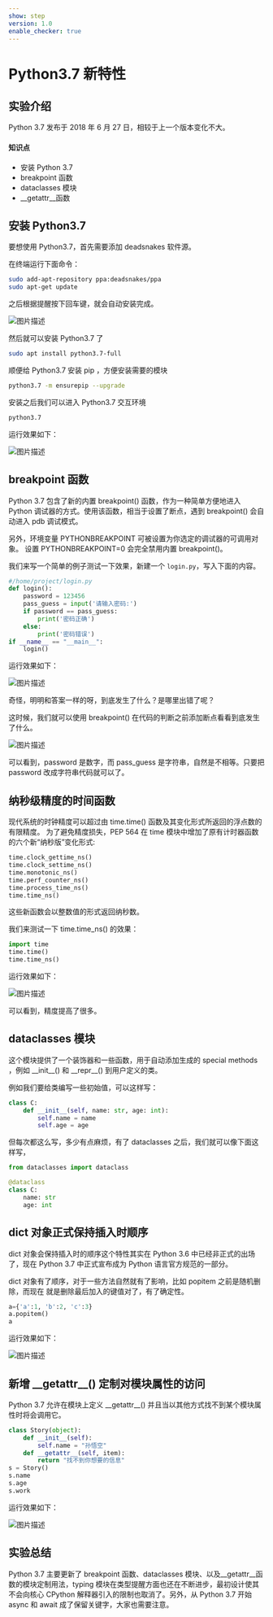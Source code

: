 ```yaml
---
show: step
version: 1.0
enable_checker: true
---
```


# Python3.7 新特性

## 实验介绍

Python 3.7 发布于 2018 年 6 月 27 日，相较于上一个版本变化不大。

#### 知识点

- 安装 Python 3.7
- breakpoint 函数
- dataclasses 模块
- \_\_getattr\_\_函数

## 安装 Python3.7

要想使用 Python3.7，首先需要添加 deadsnakes 软件源。

在终端运行下面命令：

```bash
sudo add-apt-repository ppa:deadsnakes/ppa
sudo apt-get update
```

之后根据提醒按下回车键，就会自动安装完成。

![图片描述](https://doc.shiyanlou.com/courses/uid810810-20210607-1623033384175)

然后就可以安装 Python3.7 了

```bash
sudo apt install python3.7-full
```

顺便给 Python3.7 安装 pip ，方便安装需要的模块

```bash
python3.7 -m ensurepip --upgrade
```

安装之后我们可以进入 Python3.7 交互环境

```bash
python3.7
```

运行效果如下：

![图片描述](https://doc.shiyanlou.com/courses/uid810810-20210608-1623117567571)

## breakpoint 函数

Python 3.7 包含了新的内置 breakpoint() 函数，作为一种简单方便地进入 Python 调试器的方式。使用该函数，相当于设置了断点，遇到 breakpoint() 会自动进入 pdb 调试模式。

另外，环境变量 PYTHONBREAKPOINT 可被设置为你选定的调试器的可调用对象。 设置 PYTHONBREAKPOINT=0 会完全禁用内置 breakpoint()。

我们来写一个简单的例子测试一下效果，新建一个 `login.py`，写入下面的内容。

```python
#/home/project/login.py
def login():
    password = 123456
    pass_guess = input('请输入密码:')
    if password == pass_guess:
        print('密码正确')
    else:
        print('密码错误')
if __name__ == "__main__":
    login()
```

运行效果如下：

![图片描述](https://doc.shiyanlou.com/courses/uid810810-20210608-1623120820227)

奇怪，明明和答案一样的呀，到底发生了什么？是哪里出错了呢？

这时候，我们就可以使用 breakpoint() 在代码的判断之前添加断点看看到底发生了什么。

![图片描述](https://doc.shiyanlou.com/courses/uid810810-20210608-1623121464320)

可以看到，password 是数字，而 pass_guess 是字符串，自然是不相等。只要把 password 改成字符串代码就可以了。

## 纳秒级精度的时间函数

现代系统的时钟精度可以超过由 time.time() 函数及其变化形式所返回的浮点数的有限精度。 为了避免精度损失，PEP 564 在 time 模块中增加了原有计时器函数的六个新“纳秒版”变化形式:

```python
time.clock_gettime_ns()
time.clock_settime_ns()
time.monotonic_ns()
time.perf_counter_ns()
time.process_time_ns()
time.time_ns()
```

这些新函数会以整数值的形式返回纳秒数。

我们来测试一下 time.time_ns() 的效果：

```python
import time
time.time()
time.time_ns()
```

运行效果如下：

![图片描述](https://doc.shiyanlou.com/courses/uid810810-20210608-1623123366917)

可以看到，精度提高了很多。

## dataclasses 模块

这个模块提供了一个装饰器和一些函数，用于自动添加生成的 special methods ，例如 \_\_init\_\_() 和 \_\_repr\_\_() 到用户定义的类。

例如我们要给类编写一些初始值，可以这样写：

```python
class C:
    def __init__(self, name: str, age: int):
        self.name = name
        self.age = age
```

但每次都这么写，多少有点麻烦，有了 dataclasses 之后，我们就可以像下面这样写，

```python
from dataclasses import dataclass

@dataclass
class C:
    name: str
    age: int
```

## dict 对象正式保持插入时顺序

dict 对象会保持插入时的顺序这个特性其实在 Python 3.6 中已经非正式的出场了，现在 Python 3.7 中正式宣布成为 Python 语言官方规范的一部分。

dict 对象有了顺序，对于一些方法自然就有了影响，比如 popitem 之前是随机删除，而现在 就是删除最后加入的键值对了，有了确定性。

```python
a={'a':1, 'b':2, 'c':3}
a.popitem()
a
```

运行效果如下：

![图片描述](https://doc.shiyanlou.com/courses/uid810810-20210608-1623132827875)

## 新增 \_\_getattr\_\_() 定制对模块属性的访问

Python 3.7 允许在模块上定义 \_\_getattr\_\_() 并且当以其他方式找不到某个模块属性时将会调用它。

```python
class Story(object):
    def __init__(self):
        self.name = "孙悟空"
    def __getattr__(self, item):
        return "找不到你想要的信息"
s = Story()
s.name
s.age
s.work
```

运行效果如下：

![图片描述](https://doc.shiyanlou.com/courses/uid810810-20210608-1623133464061)

## 实验总结

Python 3.7 主要更新了 breakpoint 函数、dataclasses 模块、以及\_\_getattr\_\_函数的模块定制用法，typing 模块在类型提醒方面也还在不断进步，最初设计使其不会向核心 CPython 解释器引入的限制也取消了。另外，从 Python 3.7 开始 async 和 await 成了保留关键字，大家也需要注意。
